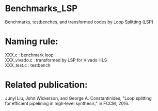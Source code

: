 # Benchmarks_LSP
Benchmarks, testbenches, and transformed codes by Loop Splitting (LSP)

# Naming rule:  
XXX.c : benchmark loop  
XXX_vivado.c : transformed by LSP for Vivado HLS  
XXX_test.c : testbench  

# Related publication:
Junyi Liu, John Wickerson, and George A. Constantinides, "Loop splitting for efficient pipelining in high-level synthesis," in FCCM, 2016.
